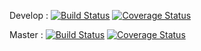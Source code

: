 Develop :
[![Build Status](https://app.travis-ci.com/gcivil-nyu-org/Wednesday-Fall2023-Team-4.svg?branch=develop)](https://app.travis-ci.com/gcivil-nyu-org/Wednesday-Fall2023-Team-4)
[![Coverage Status](https://coveralls.io/repos/github/gcivil-nyu-org/Wednesday-Fall2023-Team-4/badge.svg?branch=develop)](https://coveralls.io/github/gcivil-nyu-org/Wednesday-Fall2023-Team-4?branch=develop)

Master :
[![Build Status](https://app.travis-ci.com/gcivil-nyu-org/Wednesday-Fall2023-Team-4.svg?branch=master)](https://app.travis-ci.com/gcivil-nyu-org/Wednesday-Fall2023-Team-4)
[![Coverage Status](https://coveralls.io/repos/github/gcivil-nyu-org/Wednesday-Fall2023-Team-4/badge.svg?branch=master)](https://coveralls.io/github/gcivil-nyu-org/Wednesday-Fall2023-Team-4?branch=master)
